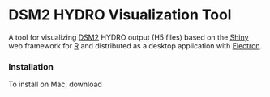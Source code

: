 # DSM2 HYDRO Visualization Tool

A tool for visualizing [DSM2](http://baydeltaoffice.water.ca.gov/modeling/deltamodeling/models/dsm2/dsm2.cfm) HYDRO output (H5 files) based on the [Shiny](https://shiny.rstudio.com/) web framework for [R](https://www.r-project.org/) and distributed as a desktop application with [Electron](https://electronjs.org/).

### Installation

To install on Mac, download 



